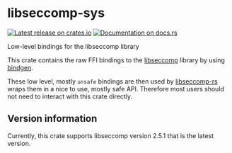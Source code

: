 # libseccomp-sys

[![Latest release on crates.io](https://img.shields.io/crates/v/libseccomp-sys.svg)](https://crates.io/crates/libseccomp-sys)
[![Documentation on docs.rs](https://docs.rs/libseccomp-sys/badge.svg)](https://docs.rs/libseccomp-sys)

Low-level bindings for the libseccomp library

This crate contains the raw FFI bindings to the [libseccomp](https://github.com/seccomp/libseccomp)
library by using [bindgen](https://github.com/rust-lang/rust-bindgen).

These low level, mostly `unsafe` bindings are then used by [libseccomp-rs](https://crates.io/crates/libseccomp) 
wraps them in a nice to use, mostly safe API.
Therefore most users should not need to interact with this crate directly.

## Version information

Currently, this crate supports libseccomp version 2.5.1 that is the latest version.
